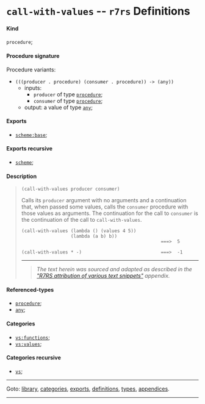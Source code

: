 

<a id='definition__r7rs__call-with-values'></a>

# `call-with-values` -- `r7rs` Definitions


<a id='definition__r7rs__call-with-values__kind'></a>

#### Kind

`procedure`;


<a id='definition__r7rs__call-with-values__procedure-signature'></a>

#### Procedure signature

Procedure variants:
 * `(((producer . procedure) (consumer . procedure)) -> (any))`
   * inputs:
     * `producer` of type [`procedure`](../../r7rs/types/procedure.md#type__r7rs__procedure);
     * `consumer` of type [`procedure`](../../r7rs/types/procedure.md#type__r7rs__procedure);
   * output: a value of type [`any`](../../r7rs/types/any.md#type__r7rs__any);


<a id='definition__r7rs__call-with-values__exports'></a>

#### Exports

 * [`scheme:base`](../../r7rs/exports/scheme_3a_base.md#export__r7rs__scheme_3a_base);


<a id='definition__r7rs__call-with-values__exports-recursive'></a>

#### Exports recursive

 * [`scheme`](../../r7rs/exports/scheme.md#export__r7rs__scheme);


<a id='definition__r7rs__call-with-values__description'></a>

#### Description

> ````
> (call-with-values producer consumer)
> ````
> 
> 
> Calls its `producer` argument with no arguments and
> a continuation that, when passed some values, calls the
> `consumer` procedure with those values as arguments.
> The continuation for the call to `consumer` is the
> continuation of the call to `call-with-values`.
> 
> ````
> (call-with-values (lambda () (values 4 5))
>                   (lambda (a b) b))
>                                                    ===>  5
> 
> (call-with-values * -)                             ===>  -1
> ````
> 
> 
> ----
> > *The text herein was sourced and adapted as described in the ["R7RS attribution of various text snippets"](../../r7rs/appendices/attribution.md#appendix__r7rs__attribution) appendix.*


<a id='definition__r7rs__call-with-values__referenced-types'></a>

#### Referenced-types

 * [`procedure`](../../r7rs/types/procedure.md#type__r7rs__procedure);
 * [`any`](../../r7rs/types/any.md#type__r7rs__any);


<a id='definition__r7rs__call-with-values__categories'></a>

#### Categories

 * [`vs:functions`](../../r7rs/categories/vs_3a_functions.md#category__r7rs__vs_3a_functions);
 * [`vs:values`](../../r7rs/categories/vs_3a_values.md#category__r7rs__vs_3a_values);


<a id='definition__r7rs__call-with-values__categories-recursive'></a>

#### Categories recursive

 * [`vs`](../../r7rs/categories/vs.md#category__r7rs__vs);

----

Goto: [library](../../r7rs/_index.md#library__r7rs), [categories](../../r7rs/categories/_index.md#toc__r7rs__categories), [exports](../../r7rs/exports/_index.md#toc__r7rs__exports), [definitions](../../r7rs/definitions/_index.md#toc__r7rs__definitions), [types](../../r7rs/types/_index.md#toc__r7rs__types), [appendices](../../r7rs/appendices/_index.md#toc__r7rs__appendices).

----

